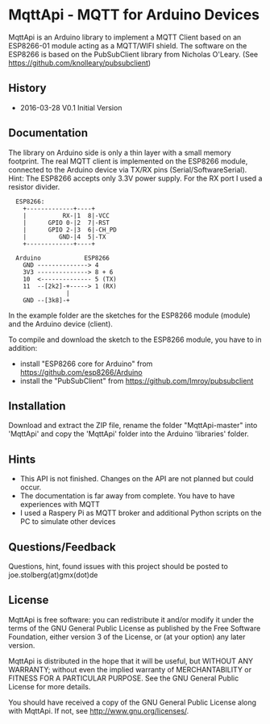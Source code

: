 # MqttApi - MQTT for Arduino Devices

MqttApi is an Arduino library to implement a MQTT Client based on an ESP8266-01 module
acting as a MQTT/WIFI shield. The software on the ESP8266 is based on the 
PubSubClient library from Nicholas O'Leary.
(See https://github.com/knolleary/pubsubclient)


## History
- 2016-03-28  V0.1  Initial Version


## Documentation
The library on Arduino side is only a thin layer with a small memory footprint.
The real MQTT client is implemented on the ESP8266 module, connected to the Arduino
device via TX/RX pins (Serial/SoftwareSerial).
Hint: The ESP8266 accepts only 3.3V power supply. For the RX port I used a resistor divider.

```
  ESP8266:
    +-------------+----+
    |          RX-|1  8|-VCC
    |      GPIO 0-|2  7|-RST
    |      GPIO 2-|3  6|-CH_PD
    |         GND-|4  5|-TX 
    +-------------+----+

  Arduino            ESP8266
    GND --------------> 4
    3V3 --------------> 8 + 6
    10  <-------------- 5 (TX)
    11  --[2k2]-+-----> 1 (RX)
                | 
    GND --[3k8]-+    
```
  
In the example folder are the sketches for the ESP8266 module (module) and the Arduino device (client).

To compile and download the sketch to the ESP8266 module, you have to in addition:
 - install "ESP8266 core for Arduino" from https://github.com/esp8266/Arduino
 - install the "PubSubClient" from https://github.com/Imroy/pubsubclient


## Installation
Download and extract the ZIP file, rename the folder "MqttApi-master" into 'MqttApi' and copy the 'MqttApi' folder 
into the Arduino 'libraries' folder.


## Hints
- This API is not finished. Changes on the API are not planned but could occur.
- The documentation is far away from complete. You have to have experiences with MQTT
- I used a Raspery Pi as MQTT broker and additional Python scripts on the PC to simulate other devices


## Questions/Feedback
Questions, hint, found issues with this project should be posted to joe.stolberg(at)gmx(dot)de

## License
MqttApi is free software: you can redistribute it and/or modify
it under the terms of the GNU General Public License as published by
the Free Software Foundation, either version 3 of the License, or
(at your option) any later version.

MqttApi is distributed in the hope that it will be useful,
but WITHOUT ANY WARRANTY; without even the implied warranty of
MERCHANTABILITY or FITNESS FOR A PARTICULAR PURPOSE.  See the
GNU General Public License for more details.

You should have received a copy of the GNU General Public License
along with MqttApi.  If not, see <http://www.gnu.org/licenses/>.






